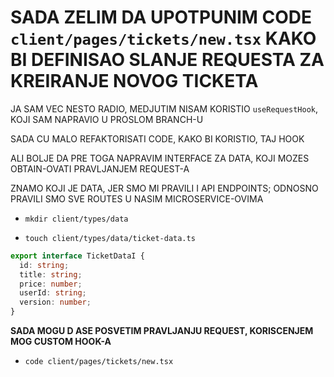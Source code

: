 # SADA ZELIM DA UPOTPUNIM CODE `client/pages/tickets/new.tsx` KAKO BI DEFINISAO SLANJE REQUESTA ZA KREIRANJE NOVOG TICKETA

JA SAM VEC NESTO RADIO, MEDJUTIM NISAM KORISTIO `useRequestHook`, KOJI SAM NAPRAVIO U PROSLOM BRANCH-U

SADA CU MALO REFAKTORISATI CODE, KAKO BI KORISTIO, TAJ HOOK

ALI BOLJE DA PRE TOGA NAPRAVIM INTERFACE ZA DATA, KOJI MOZES OBTAIN-OVATI PRAVLJANJEM REQUEST-A

ZNAMO KOJI JE DATA, JER SMO MI PRAVILI I API ENDPOINTS; ODNOSNO PRAVILI SMO SVE ROUTES U NASIM MICROSERVICE-OVIMA

- `mkdir client/types/data`

- `touch client/types/data/ticket-data.ts`

```ts
export interface TicketDataI {
  id: string;
  title: string;
  price: number;
  userId: string;
  version: number;
}
```
**SADA MOGU D ASE POSVETIM PRAVLJANJU REQUEST, KORISCENJEM MOG CUSTOM HOOK-A**

- `code client/pages/tickets/new.tsx`

```tsx

```
